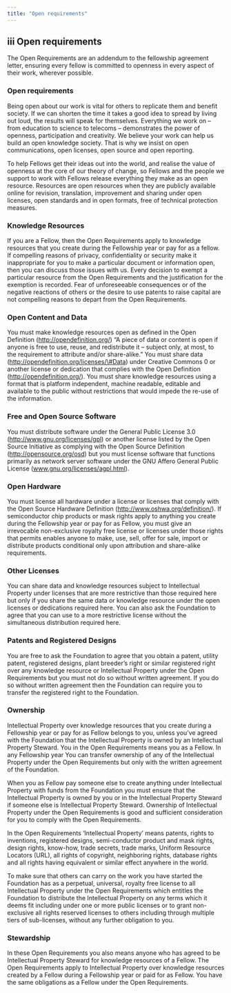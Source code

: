 ```yaml
---
title: "Open requirements"
---
```


## **iii** Open requirements

The Open Requirements are an addendum to the fellowship agreement letter, ensuring every fellow is committed to openness in every aspect of their work, wherever possible.

### Open requirements

Being open about our work is vital for others to replicate them and benefit society. If we can shorten the time it takes a good idea to spread by living out loud, the results will speak for themselves. Everything we work on – from education to science to telecoms – demonstrates the power of openness, participation and creativity. We believe your work can help us build an open knowledge society. That is why we insist on open communications, open licenses, open source and open reporting.

To help Fellows get their ideas out into the world, and realise the value of openness at the core of our theory of change, so Fellows and the people we support to work with Fellows release everything they make as an open resource. Resources are open resources when they are publicly available online for revision, translation, improvement and sharing under open licenses, open standards and in open formats, free of technical protection measures.

### Knowledge Resources

If you are a Fellow, then the Open Requirements apply to knowledge resources that you create during the Fellowship year or pay for as a fellow. If compelling reasons of privacy, confidentiality or security make it inappropriate for you to make a particular document or information open, then you can discuss those issues with us. Every decision to exempt a particular resource from the Open Requirements and the justification for the exemption is recorded. Fear of unforeseeable consequences or of the negative reactions of others or the desire to use patents to raise capital are not compelling reasons to depart from the Open Requirements.

### Open Content and Data

You must make knowledge resources open as defined in the Open Definition (http://opendefinition.org/) “A piece of data or content is open if anyone is free to use, reuse, and redistribute it – subject only, at most, to the requirement to attribute and/or share-alike.” You must share data (http://opendefinition.org/licenses/\#Data) under Creative Commons 0 or another license or dedication that complies with the Open Definition (http://opendefinition.org/). You must share knowledge resources using a format that is platform independent, machine readable, editable and available to the public without restrictions that would impede the re-use of the information.

### Free and Open Source Software

You must distribute software under the General Public License 3.0 (http://www.gnu.org/licenses/gpl) or another license listed by the Open Source Initiative as complying with the Open Source Definition (http://opensource.org/osd) but you must license software that functions primarily as network server software under the GNU Affero General Public License (www.gnu.org/licenses/agpl.html).

### Open Hardware

You must license all hardware under a license or licenses that comply with the Open Source Hardware Definition (http://www.oshwa.org/definition/). If semiconductor chip products or mask rights apply to anything you create during the Fellowship year or pay for as Fellow, you must give an irrevocable non-exclusive royalty free license or licenses under those rights that permits enables anyone to make, use, sell, offer for sale, import or distribute products conditional only upon attribution and share-alike requirements.

### Other Licenses

You can share data and knowledge resources subject to Intellectual Property under licenses that are more restrictive than those required here but only if you share the same data or knowledge resource under the open licenses or dedications required here. You can also ask the Foundation to agree that you can use to a more restrictive license without the simultaneous distribution required here.

### Patents and Registered Designs

You are free to ask the Foundation to agree that you obtain a patent, utility patent, registered designs, plant breeder’s right or similar registered right over any knowledge resource or Intellectual Property under the Open Requirements but you must not do so without written agreement. If you do so without written agreement then the Foundation can require you to transfer the registered right to the Foundation.

### Ownership

Intellectual Property over knowledge resources that you create during a Fellowship year or pay for as Fellow belongs to you, unless you’ve agreed with the Foundation that the Intellectual Property is owned by an Intellectual Property Steward. You in the Open Requirements means you as a Fellow. In any Fellowship year You can transfer ownership of any of the Intellectual Property under the Open Requirements but only with the written agreement of the Foundation.

When you as Fellow pay someone else to create anything under Intellectual Property with funds from the Foundation you must ensure that the Intellectual Property is owned by you or in the Intellectual Property Steward if someone else is Intellectual Property Steward. Ownership of Intellectual Property under the Open Requirements is good and sufficient consideration for you to comply with the Open Requirements.

In the Open Requirements ‘Intellectual Property’ means patents, rights to inventions, registered designs, semi-conductor product and mask rights, design rights, know-how, trade secrets, trade marks, Uniform Resource Locators (URL), all rights of copyright, neighboring rights, database rights and all rights having equivalent or similar effect anywhere in the world.

To make sure that others can carry on the work you have started the Foundation has as a perpetual, universal, royalty free license to all Intellectual Property under the Open Requirements which entitles the Foundation to distribute the Intellectual Property on any terms which it deems fit including under one or more public licenses or to grant non-exclusive all rights reserved licenses to others including through multiple tiers of sub-licenses, without any further obligation to you.

### Stewardship

In these Open Requirements you also means anyone who has agreed to be Intellectual Property Steward for knowledge resources of a Fellow. The Open Requirements apply to Intellectual Property over knowledge resources created by a Fellow during a Fellowship year or paid for as Fellow. You have the same obligations as a Fellow under the Open Requirements.

